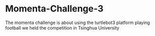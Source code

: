 # Momenta-Challenge-3
The momenta challenge is about using the turtlebot3 platform playing football
we held the competition in Tsinghua University
